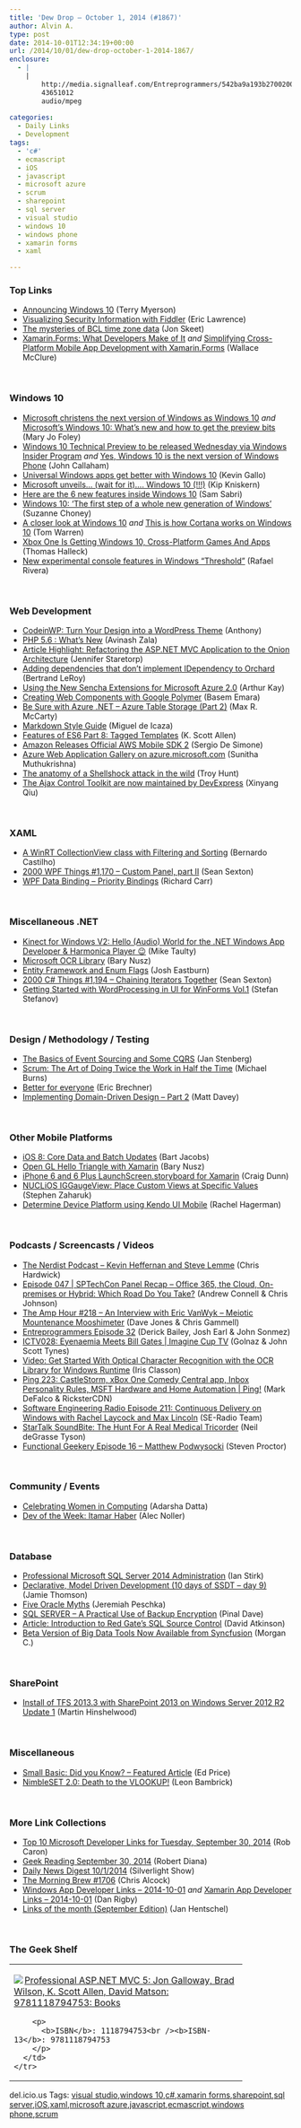 ```yaml
---
title: 'Dew Drop – October 1, 2014 (#1867)'
author: Alvin A.
type: post
date: 2014-10-01T12:34:19+00:00
url: /2014/10/01/dew-drop-october-1-2014-1867/
enclosure:
  - |
    |
        http://media.signalleaf.com/Entreprogrammers/542ba9a193b2700200eac4e7/rss/The-EntreProgrammers-Episode-32-Marcus-Aurelius.mp3
        43651012
        audio/mpeg
        
categories:
  - Daily Links
  - Development
tags:
  - 'c#'
  - ecmascript
  - iOS
  - javascript
  - microsoft azure
  - scrum
  - sharepoint
  - sql server
  - visual studio
  - windows 10
  - windows phone
  - xamarin forms
  - xaml

---
```

### <a name="top"></a>Top Links

  * <a href="http://blogs.windows.com/bloggingwindows/2014/09/30/announcing-windows-10/" target="_blank">Announcing Windows 10</a> (Terry Myerson)
  * <a href="http://feedproxy.google.com/~r/Telerik/~3/_PS4hPYZ3u0/visualizing-security-information-with-fiddler" target="_blank">Visualizing Security Information with Fiddler</a> (Eric Lawrence)
  * <a href="http://feedproxy.google.com/~r/JonSkeetCodingBlog/~3/UUz23XbzV-8/" target="_blank">The mysteries of BCL time zone data</a> (Jon Skeet)
  * <a href="http://visualstudiomagazine.com/articles/2014/09/01/xamarin-forms.aspx" target="_blank">Xamarin.Forms: What Developers Make of It</a> _and_ <a href="http://visualstudiomagazine.com/articles/2014/09/01/simplifying-cross-platform-mobile-app-dev.aspx" target="_blank">Simplifying Cross-Platform Mobile App Development with Xamarin.Forms</a> (Wallace McClure)

&nbsp;

### Windows 10

  * <a href="http://www.zdnet.com/microsoft-christens-the-next-version-of-windows-as-windows-10-7000034196/#ftag=RSS0966a21" target="_blank">Microsoft christens the next version of Windows as Windows 10</a> _and_ <a href="http://www.zdnet.com/microsofts-windows-10-whats-new-and-how-to-get-the-preview-bits-7000034210/#ftag=RSS0966a21" target="_blank">Microsoft&#8217;s Windows 10: What&#8217;s new and how to get the preview bits</a> (Mary Jo Foley)
  * <a href="http://feedproxy.google.com/~r/wmexperts/~3/mzYE4zXYAvI/story01.htm" target="_blank">Windows 10 Technical Preview to be released Wednesday via Windows Insider Program</a> _and_ <a href="http://feedproxy.google.com/~r/wmexperts/~3/iWdj46FzYZA/story01.htm" target="_blank">Yes, Windows 10 is the next version of Windows Phone</a> (John Callaham)
  * <a href="http://blogs.windows.com/buildingapps/2014/09/30/universal-windows-apps-get-better-with-windows-10/" target="_blank">Universal Windows apps get better with Windows 10</a> (Kevin Gallo)
  * <a href="http://feedproxy.google.com/~r/liveside/~3/kj6okRJo55c/" target="_blank">Microsoft unveils… (wait for it)…. Windows 10 (!!!)</a> (Kip Kniskern)
  * <a href="http://feedproxy.google.com/~r/wmexperts/~3/SSkvEZDP2fU/story01.htm" target="_blank">Here are the 6 new features inside Windows 10</a> (Sam Sabri)
  * <a href="http://blogs.microsoft.com/blog/2014/09/30/windows-10-first-step-whole-new-generation-windows/" target="_blank">Windows 10: ‘The first step of a whole new generation of Windows’</a> (Suzanne Choney)
  * <a href="http://www.theverge.com/2014/9/30/6874549/windows-10-preview-screenshots-features" target="_blank">A closer look at Windows 10</a> _and_ <a href="http://www.theverge.com/2014/9/30/6876177/windows-10-cortana-feature" target="_blank">This is how Cortana works on Windows 10</a> (Tom Warren)
  * <a href="http://www.ibtimes.com/xbox-one-getting-windows-10-cross-platform-games-apps-1697381" target="_blank">Xbox One Is Getting Windows 10, Cross-Platform Games And Apps</a> (Thomas Halleck)
  * <a href="http://withinrafael.com/new-experimental-console-features-in-windows-threshold/" target="_blank">New experimental console features in Windows &#8220;Threshold&#8221;</a> (Rafael Rivera)

&nbsp;

### <a name="web"></a>Web Development

  * <a href="http://feedproxy.google.com/~r/uxmovement/~3/dcw5-z_IzbQ/" target="_blank">CodeinWP: Turn Your Design into a WordPress Theme</a> (Anthony)
  * <a href="http://code.tutsplus.com/articles/php-56-whats-new--cms-22101" target="_blank">PHP 5.6 : What&#8217;s New</a> (Avinash Zala)
  * <a href="http://blog.falafel.com/refactoring-asp-net-mvc-application-onion-architecture/" target="_blank">Article Highlight: Refactoring the ASP.NET MVC Application to the Onion Architecture</a> (Jennifer Staretorp)
  * <a href="http://weblogs.asp.net:80/bleroy/adding-dependencies-that-don%E2%80%99t-implement-idependency-to-orchard" target="_blank">Adding dependencies that don’t implement IDependency to Orchard</a> (Bertrand LeRoy)
  * <a href="http://www.sencha.com/blog/using-the-new-sencha-extensions-for-microsoft-azure-2.0" target="_blank">Using the New Sencha Extensions for Microsoft Azure 2.0</a> (Arthur Kay)
  * <a href="http://blog.falafel.com/creating-web-components-with-google-polymer/" target="_blank">Creating Web Components with Google Polymer</a> (Basem Emara)
  * <a href="http://lockmedown.com/be-sure-with-azure-net-azure-table-storage-part-2/" target="_blank">Be Sure with Azure .NET – Azure Table Storage (Part 2)</a> (Max R. McCarty)
  * <a href="http://tirania.org/blog/archive/2014/Sep-30.html" target="_blank">Markdown Style Guide</a> (Miguel de Icaza)
  * <a href="http://odetocode.com/blogs/scott/archive/2014/09/30/features-of-es6-part-8-tagged-templates.aspx" target="_blank">Features of ES6 Part 8: Tagged Templates</a> (K. Scott Allen)
  * <a href="http://www.infoq.com/news/2014/09/was-sdk2-official-release?utm_campaign=infoq_content&utm_source=infoq&utm_medium=feed&utm_term=global" target="_blank">Amazon Releases Official AWS Mobile SDK 2</a> (Sergio De Simone)
  * <a href="http://azure.microsoft.com/blog/2014/09/30/azure-web-application-gallery-on-azure-microsoft-com/" target="_blank">Azure Web Application Gallery on azure.microsoft.com</a> (Sunitha Muthukrishna)
  * <a href="http://feedproxy.google.com/~r/TroyHunt/~3/jBhTbCkSSAo/the-anatomy-of-shellshock-attack-in-wild.html" target="_blank">The anatomy of a Shellshock attack in the wild</a> (Troy Hunt)
  * <a href="http://blogs.msdn.com/b/webdev/archive/2014/09/30/the-ajax-control-toolkit-are-now-maintained-by-devexpress.aspx" target="_blank">The Ajax Control Toolkit are now maintained by DevExpress</a> (Xinyang Qiu)

&nbsp;

### <a name="silverlight"></a>XAML

  * <a href="http://www.codeproject.com/Articles/527686/A-WinRT-CollectionView-class-with-Filtering-and-So" target="_blank">A WinRT CollectionView class with Filtering and Sorting</a> (Bernardo Castilho)
  * <a href="http://wpf.2000things.com/2014/10/01/1170-custom-panel-part-ii/" target="_blank">2000 WPF Things #1,170 – Custom Panel, part II</a> (Sean Sexton)
  * <a href="http://feedproxy.google.com/~r/BlackwaspLatestAdditions/~3/lYLsEaadmuY/RSSLanding.aspx" target="_blank">WPF Data Binding &#8211; Priority Bindings</a> (Richard Carr)

&nbsp;

### <a name="dotnet"></a>Miscellaneous .NET

  * <a href="http://feedproxy.google.com/~r/mtaulty/~3/L_14M-tDUCw/kinect-for-windows-v2-hello-audio-world-for-the-net-windows-app-developer-amp-harmonica-player.aspx" target="_blank">Kinect for Windows V2: Hello (Audio) World for the .NET Windows App Developer & Harmonica Player 😉</a> (Mike Taulty)
  * <a href="http://blog.falafel.com/microsoft-ocr-library/" target="_blank">Microsoft OCR Library</a> (Bary Nusz)
  * <a href="http://blog.falafel.com/entity-framework-enum-flags/" target="_blank">Entity Framework and Enum Flags</a> (Josh Eastburn)
  * <a href="http://csharp.2000things.com/2014/10/01/1194-chaining-iterators-together/" target="_blank">2000 C# Things #1,194 – Chaining Iterators Together</a> (Sean Sexton)
  * <a href="http://feedproxy.google.com/~r/Telerik/~3/BvVIITICm0Y/getting-started-with-wordprocessing-in-ui-for-winforms-vol.1" target="_blank">Getting Started with WordProcessing in UI for WinForms Vol.1</a> (Stefan Stefanov)

&nbsp;

### <a name="design"></a>Design / Methodology / Testing

  * <a href="http://www.infoq.com/news/2014/09/greg-young-event-sourcing?utm_campaign=infoq_content&utm_source=infoq&utm_medium=feed&utm_term=global" target="_blank">The Basics of Event Sourcing and Some CQRS</a> (Jan Stenberg)
  * <a href="http://scrumblogmillionaire.com/2014/10/01/scrum-the-art-of-doing-twice-the-work-in-half-the-time/" target="_blank">Scrum: The Art of Doing Twice the Work in Half the Time</a> (Michael Burns)
  * <a href="http://blogs.msdn.com/b/eric_brechner/archive/2014/10/01/better-for-everyone.aspx" target="_blank">Better for everyone</a> (Eric Brechner)
  * <a href="http://mdavey.wordpress.com/2014/09/30/implementing-domain-driven-design-part-2/" target="_blank">Implementing Domain-Driven Design – Part 2</a> (Matt Davey)

&nbsp;

### <a name="mobile"></a>Other Mobile Platforms

  * <a href="http://code.tutsplus.com/tutorials/ios-8-core-data-and-batch-updates--cms-22164" target="_blank">iOS 8: Core Data and Batch Updates</a> (Bart Jacobs)
  * <a href="http://blog.falafel.com/open-gl-hello-triangle-xamarin/" target="_blank">Open GL Hello Triangle with Xamarin</a> (Bary Nusz)
  * <a href="http://conceptdev.blogspot.com/2014/09/iphone-6-and-6-plus-launchscreenstorybo.html" target="_blank">iPhone 6 and 6 Plus LaunchScreen.storyboard for Xamarin</a> (Craig Dunn)
  * <a href="http://www.infragistics.com/community/blogs/stevez/archive/2014/09/30/nuclios-iggaugeview-place-custom-views-at-specific-values.aspx" target="_blank">NUCLiOS IGGaugeView: Place Custom Views at Specific Values</a> (Stephen Zaharuk)
  * <a href="http://blog.falafel.com/determine-device-platform-using-kendo-ui-mobile-2/" target="_blank">Determine Device Platform using Kendo UI Mobile</a> (Rachel Hagerman)

&nbsp;

### <a name="podcasts"></a>Podcasts / Screencasts / Videos

  * <a href="http://nerdist.libsyn.com/kevin-heffernan-and-steve-lemme" target="_blank">The Nerdist Podcast &#8211; Kevin Heffernan and Steve Lemme</a> (Chris Hardwick)
  * <a href="http://feeds.microsoftcloudshow.com/~r/microsoftcloudshowepisodes/~3/ekV2zS65cMg/047-sptechcon-panel-recap-office-365-the-cloud-on-premises-or-hybrid-which-road-do-you-take" target="_blank">Episode 047 | SPTechCon Panel Recap &#8211; Office 365, the Cloud, On-premises or Hybrid: Which Road Do You Take?</a> (Andrew Connell & Chris Johnson)
  * <a href="http://feedproxy.google.com/~r/TheAmpHour/~3/jiPOjP-0rvU/" target="_blank">The Amp Hour #218 – An Interview with Eric VanWyk – Meiotic Mountenance Mooshimeter</a> (Dave Jones & Chris Gammell)
  * <a href="http://media.signalleaf.com/Entreprogrammers/542ba9a193b2700200eac4e7/rss/The-EntreProgrammers-Episode-32-Marcus-Aurelius.mp3" target="_blank">Entreprogrammers Episode 32</a> (Derick Bailey, Josh Earl & John Sonmez)
  * <a href="http://channel9.msdn.com/Shows/ImagineCup-TV/ICTV028-Eyenaemia-Meets-Bill-Gates" target="_blank">ICTV028: Eyenaemia Meets Bill Gates | Imagine Cup TV</a> (Golnaz & John Scott Tynes)
  * <a href="http://irisclasson.com/2014/09/30/video-get-started-with-optical-character-recognition-with-the-ocr-for-windows-runtime/" target="_blank">Video: Get Started With Optical Character Recognition with the OCR Library for Windows Runtime</a> (Iris Classon)
  * <a href="http://channel9.msdn.com/Shows/PingShow/Ping-223-CastleStorm-xBox-One-Comedy-Central-app-Inbox-Personality-Rules-MSFT-Hardware-and-Home-Auto" target="_blank">Ping 223: CastleStorm, xBox One Comedy Central app, Inbox Personality Rules, MSFT Hardware and Home Automation | Ping!</a> (Mark DeFalco & RicksterCDN)
  * <a href="http://feedproxy.google.com/~r/se-radio/~3/Criqy7ZP8oc/" target="_blank">Software Engineering Radio Episode 211: Continuous Delivery on Windows with Rachel Laycock and Max Lincoln</a> (SE-Radio Team)
  * <a href="https://soundcloud.com/startalk/startalk-soundbite-the-hunt-for-a-real-medical-tricorder" target="_blank">StarTalk SoundBite: The Hunt For A Real Medical Tricorder</a> (Neil deGrasse Tyson)
  * <a href="http://www.functionalgeekery.com/episode-16-matthew-podwysocki/" target="_blank">Functional Geekery Episode 16 – Matthew Podwysocki</a> (Steven Proctor)

&nbsp;

### <a name="events"></a>Community / Events

  * <a href="http://feedproxy.google.com/~r/CanDevs/~3/HrQmOk8gkb0/celebrating-women-in-computing.aspx" target="_blank">Celebrating Women in Computing</a> (Adarsha Datta)
  * <a href="http://feeds.dzone.com/~r/zones/dotnet/~3/syuh2-ymgLA/dev-week-itamar-haber" target="_blank">Dev of the Week: Itamar Haber</a> (Alec Noller)

&nbsp;

### <a name="sql"></a>Database

  * <a href="http://i-programmer.info/bookreviews/21-database/7806-professional-microsoft-sql-server-2014-administration.html" target="_blank">Professional Microsoft SQL Server 2014 Administration</a> (Ian Stirk)
  * <a href="http://feedproxy.google.com/~r/jamiet/~3/xYV_w8HDAWo/day-9-declarative-model-driven-development-10-days-of-ssdt.aspx" target="_blank">Declarative, Model Driven Development (10 days of SSDT – day 9)</a> (Jamie Thomson)
  * <a href="http://feedproxy.google.com/~r/BrentOzar-SqlServerDba/~3/t7iPuLf_hdI/" target="_blank">Five Oracle Myths</a> (Jeremiah Peschka)
  * <a href="http://blog.sqlauthority.com/2014/10/01/sql-server-a-practical-use-of-backup-encryption/" target="_blank">SQL SERVER – A Practical Use of Backup Encryption</a> (Pinal Dave)
  * <a href="http://www.infoq.com/articles/Red-Gate-SQL-Source-Control?utm_campaign=infoq_content&utm_source=infoq&utm_medium=feed&utm_term=global" target="_blank">Article: Introduction to Red Gate’s SQL Source Control</a> (David Atkinson)
  * <a href="http://www.syncfusion.com/blogs/post/Beta-Version-of-Big-Data-Tools-Now-Available-from-Syncfusion.aspx" target="_blank">Beta Version of Big Data Tools Now Available from Syncfusion</a> (Morgan C.)

&nbsp;

### <a name="sp"></a>SharePoint

  * <a href="http://nakedalm.com/install-tfs-2013-3-sharepoint-2013-windows-server-2012-r2-update-1/" target="_blank">Install of TFS 2013.3 with SharePoint 2013 on Windows Server 2012 R2 Update 1</a> (Martin Hinshelwood)

&nbsp;

### <a name="misc"></a>Miscellaneous

  * <a href="http://blogs.msdn.com/b/smallbasic/archive/2014/09/30/small-basic-did-you-know-featured-article.aspx" target="_blank">Small Basic: Did you Know? &#8211; Featured Article</a> (Ed Price)
  * <a href="http://www.secretGeek.net/ns2" target="_blank">NimbleSET 2.0: Death to the VLOOKUP!</a> (Leon Bambrick)

&nbsp;

### <a name="links"></a>More Link Collections

  * <a href="http://blogs.msdn.com/b/robcaron/archive/2014/09/30/top-10-microsoft-developer-links-for-tuesday-september-30-2014.aspx" target="_blank">Top 10 Microsoft Developer Links for Tuesday, September 30, 2014</a> (Rob Caron)
  * <a href="http://feeds.regulargeek.com/~r/RegularGeek/~3/GWPRqyJyxLI/" target="_blank">Geek Reading September 30, 2014</a> (Robert Diana)
  * <a href="http://feedproxy.google.com/~r/silverlightshow/~3/pmAhzm1x4M0/Daily-News-Digest-10-1-2014.aspx" target="_blank">Daily News Digest 10/1/2014</a> (Silverlight Show)
  * <a href="http://feedproxy.google.com/~r/ReflectivePerspective/~3/UvjodUFy70E/" target="_blank">The Morning Brew #1706</a> (Chris Alcock)
  * <a href="http://windowsappdev.com/2014/09/windows-app-developer-links-2014-10-01/" target="_blank">Windows App Developer Links &#8211; 2014-10-01</a> _and_ <a href="http://xamarinappdev.com/2014/09/xamarin-app-developer-links-2014-10-01/" target="_blank">Xamarin App Developer Links &#8211; 2014-10-01</a> (Dan Rigby)
  * <a href="http://janatdevelopment.com/2014/09/30/links-of-the-month-september-edition-2014/" target="_blank">Links of the month (September Edition)</a> (Jan Hentschel)

&nbsp;

### <a name="shelf"></a>The Geek Shelf

<div id="scid:7dc1bd33-94bd-46fd-a20b-0131235bcd47:c2babf64-082a-48e2-bb3b-7e1d163050f1" class="wlWriterEditableSmartContent" style="float: none; padding-bottom: 0px; padding-top: 0px; padding-left: 0px; margin: 0px; display: inline; padding-right: 0px">
  <table cellspacing="0" cellpadding="2" width="400" border="0" unselectable="on">
    <tr>
      <td valign="top" width="400">
        <p>
          <a title="Professional ASP.NET MVC 5: Jon Galloway, Brad Wilson, K. Scott Allen, David Matson: 9781118794753: Books" href="http://www.amazon.com/exec/obidos/ASIN/1118794753/alvinashcraft-20"><img data-recalc-dims="1" decoding="async" src="https://i0.wp.com/images.amazon.com/images/P/1118794753.01.MZZZZZZZ.jpg?w=660" border="0" align="left" style="float:left" />Professional ASP.NET MVC 5: Jon Galloway, Brad Wilson, K. Scott Allen, David Matson: 9781118794753: Books</a>
        </p>
        
        <p>
          <b>ISBN</b>: 1118794753<br /><b>ISBN-13</b>: 9781118794753
        </p>
      </td>
    </tr>
  </table>
</div>

<div id="scid:0767317B-992E-4b12-91E0-4F059A8CECA8:cd9510a2-e444-4743-a339-ba3c8b04afba" class="wlWriterEditableSmartContent" style="float: none; padding-bottom: 0px; padding-top: 0px; padding-left: 0px; margin: 0px; display: inline; padding-right: 0px">
  del.icio.us Tags: <a href="http://del.icio.us/popular/visual+studio" rel="tag">visual studio</a>,<a href="http://del.icio.us/popular/windows+10" rel="tag">windows 10</a>,<a href="http://del.icio.us/popular/c%23" rel="tag">c#</a>,<a href="http://del.icio.us/popular/xamarin+forms" rel="tag">xamarin forms</a>,<a href="http://del.icio.us/popular/sharepoint" rel="tag">sharepoint</a>,<a href="http://del.icio.us/popular/sql+server" rel="tag">sql server</a>,<a href="http://del.icio.us/popular/iOS" rel="tag">iOS</a>,<a href="http://del.icio.us/popular/xaml" rel="tag">xaml</a>,<a href="http://del.icio.us/popular/microsoft+azure" rel="tag">microsoft azure</a>,<a href="http://del.icio.us/popular/javascript" rel="tag">javascript</a>,<a href="http://del.icio.us/popular/ecmascript" rel="tag">ecmascript</a>,<a href="http://del.icio.us/popular/windows+phone" rel="tag">windows phone</a>,<a href="http://del.icio.us/popular/scrum" rel="tag">scrum</a>
</div>